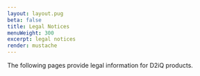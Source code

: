 ```yaml
---
layout: layout.pug
beta: false
title: Legal Notices
menuWeight: 300
excerpt: legal notices
render: mustache
---
```


The following pages provide legal information for D2iQ products.
